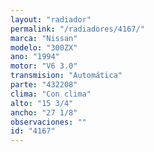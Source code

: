 ```yaml
---
layout: "radiador"
permalink: "/radiadores/4167/"
marca: "Nissan"
modelo: "300ZX"
ano: "1994"
motor: "V6 3.0"
transmision: "Automática"
parte: "432208"
clima: "Con clima"
alto: "15 3/4"
ancho: "27 1/8"
observaciones: ""
id: "4167"
---
```


